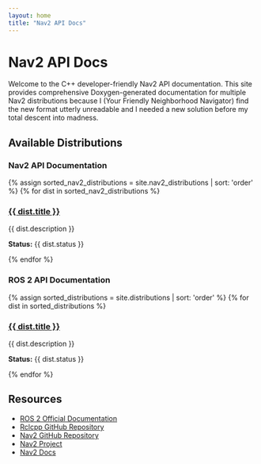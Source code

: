 ```yaml
---
layout: home
title: "Nav2 API Docs"
---
```


# Nav2 API Docs

Welcome to the C++ developer-friendly Nav2 API documentation. This site provides comprehensive Doxygen-generated documentation for multiple Nav2 distributions because I (Your Friendly Neighborhood Navigator) find the new format utterly unreadable and I needed a new solution before my total descent into madness.

## Available Distributions

### Nav2 API Documentation

<div class="distribution-grid">
  {% assign sorted_nav2_distributions = site.nav2_distributions | sort: 'order' %}
  {% for dist in sorted_nav2_distributions %}
  <div class="distribution-card nav2-card">
    <h3><a href="/nav2-{{ dist.slug }}/html/index.html">{{ dist.title }}</a></h3>
    <p>{{ dist.description }}</p>
    <p><strong>Status:</strong> {{ dist.status }}</p>
  </div>
  {% endfor %}
</div>

### ROS 2 API Documentation

<div class="distribution-grid">
  {% assign sorted_distributions = site.distributions | sort: 'order' %}
  {% for dist in sorted_distributions %}
  <div class="distribution-card">
    <h3><a href="/{{ dist.slug }}/html/index.html">{{ dist.title }}</a></h3>
    <p>{{ dist.description }}</p>
    <p><strong>Status:</strong> {{ dist.status }}</p>
  </div>
  {% endfor %}
</div>

## Resources

- [ROS 2 Official Documentation](https://docs.ros.org/)
- [Rclcpp GitHub Repository](https://github.com/ros2/rclcpp)
- [Nav2 GitHub Repository](https://github.com/ros-navigation/navigation2)
- [Nav2 Project](https://nav2.org/)
- [Nav2 Docs](https://docs.nav2.org/)
